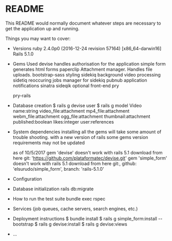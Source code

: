 # README

This README would normally document whatever steps are necessary to get the
application up and running.

Things you may want to cover:

* Versions
    ruby 2.4.0p0 (2016-12-24 revision 57164) [x86_64-darwin16]
    Rails 5.1.0
* Gems Used
    devise
        handles authorisation for the application
    simple form
        generates html forms
    paperclip
        Attachment manager. Handles file uploads.
    bootstrap-sass
        styling
    sidekiq
        background video processing
    sidetiq
        reoccuring jobs manager for sidekiq
    pubnub
        application notifications
    sinatra
        sideqik optional front-end
    pry

    pry-rails


* Database creation
    $ rails g devise user
    $ rails g model Video name:string video_file:attachment mp4_file:attachment webm_file:attachment ogg_file:attachment thumbnail:attachment published:boolean likes:integer user:references

* System dependencies
    installing all the gems will take some amount of trouble shooting.
    with a new version of rails some gems version requirements may not be updated
        
    as of 10/5/2017
    gem 'devise'
        doesn't work with rails 5.1 download from here git: 'https://github.com/plataformatec/devise.git'
    gem 'simple_form'
        doesn't work with rails 5.1 download from here git:, github: 'elsurudo/simple_form', branch: 'rails-5.1.0'

* Configuration
    
* Database initialization
    rails db:migrate

* How to run the test suite
    bundle exec rspec

* Services (job queues, cache servers, search engines, etc.)

* Deployment instructions 
    $ bundle install
    $ rails g simple_form:install --bootstrap
    $ rails g devise:install
    $ rails g devise:views

* ...
